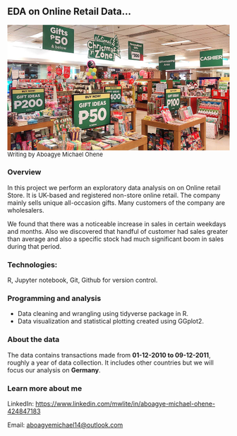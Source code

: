 

## EDA on Online Retail Data...

<img src="images\gifts-store.png" style="zoom:80%;" align="left" />

<font size= 2>Writing by Aboagye Michael Ohene</font>





<h3>Overview</h3>

In this project we perform an exploratory data analysis on on Online retail Store. It is UK-based and registered non-store online retail. The company mainly sells unique all-occasion gifts. Many customers of the company are wholesalers.

We found that there was a noticeable increase in sales in certain weekdays and months. Also we discovered that handful of customer had sales greater than average and also a specific stock had much significant boom in sales during that period.



<h3>Technologies:</h3>
R, Jupyter notebook,  Git, Github for version control.



<h3>Programming and analysis</h3>

* Data cleaning and wrangling using tidyverse package in R.
* Data visualization and statistical plotting created using GGplot2.

  

### About the data

The data contains transactions made from **01-12-2010 to 09-12-2011**, roughly a year of data collection. It includes other countries but we will focus our analysis on **Germany**.



### Learn more about me

LinkedIn: https://www.linkedin.com/mwlite/in/aboagye-michael-ohene-424847183

Email: aboagyemichael14@outlook.com

